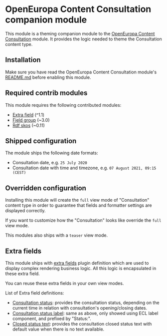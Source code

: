 
# OpenEuropa Content Consultation companion module

This module is a theming companion module to the [OpenEuropa Content Consultation](https://github.com/openeuropa/oe_content/tree/master/modules/oe_content_consultation) module.
It provides the logic needed to theme the Consultation content type.

## Installation

Make sure you have read the OpenEuropa Content Consultation module's [README.md](https://github.com/openeuropa/oe_content/blob/master/modules/oe_content_consultation/README.md)
before enabling this module.

## Required contrib modules

This module requires the following contributed modules:

* [Extra field](https://www.drupal.org/project/extra_field) (^1.1)
* [Field group](https://www.drupal.org/project/field_group) (~3.0)
* [Rdf skos](https://github.com/openeuropa/rdf_skos) (~0.11)

## Shipped configuration

The module ships the following date formats:

* Consultation date, e.g. `25 July 2020`
* Consultation date with time and timezone, e.g. `07 August 2021, 09:15 (CEST)`

## Overridden configuration

Installing this module will create the `full` view mode of "Consultation" content type in order to guarantee that fields
and formatter settings are displayed correctly.

If you want to customize how the "Consultation" looks like override the `full` view mode.

This modules also ships with a `teaser` view mode.

## Extra fields

This module ships with [extra fields](https://www.drupal.org/project/extra_field) plugin definition which are
used to display complex rendering business logic. All this logic is encapsulated in these extra field.

You can reuse these extra fields in your own view modes.

List of Extra field definitions:

* [Consultation status](modules/oe_theme_content_consultation/src/Plugin/ExtraField/Display/ConsultationStatusExtraField.php):
  provides the consultation status, depending on the current time in relation with consultation's opening/closing dates.
* [Consultation status label](modules/oe_theme_content_consultation/src/Plugin/ExtraField/Display/ConsultationLabelStatusExtraField.php):
  same as above, only showed using ECL label component, and prefixed by "Status:".
* [Closed status text](modules/oe_theme_content_consultation/src/Plugin/ExtraField/Display/ConsultationClosedTextExtraField.php):
  provides the consultation closed status text with default value when there is no text available.

